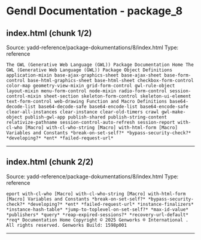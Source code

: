# Gendl Documentation - package_8

## index.html (chunk 1/2)
Source: yadd-reference/package-dokumentations/8/index.html
Type: reference

```
The GWL (Generative Web Language (GWL)) Package Documentation Home The GWL (Generative Web Language (GWL)) Package Object Definitions application-mixin base-ajax-graphics-sheet base-ajax-sheet base-form-control base-html-graphics-sheet base-html-sheet checkbox-form-control color-map geometry-view-mixin grid-form-control gwl-rule-object layout-mixin menu-form-control node-mixin radio-form-control session-control-mixin sheet-section skeleton-form-control skeleton-ui-element text-form-control web-drawing Function and Macro Definitions base64-decode-list base64-decode-safe base64-encode-list base64-encode-safe clear-all-instances clear-instance clear-old-timers crawl gwl-make-object publish-gwl-app publish-shared publish-string-content relativize-pathname session-control-auto-refresh session-report with-cl-who [Macro] with-cl-who-string [Macro] with-html-form [Macro] Variables and Constants *break-on-set-self?* *bypass-security-check?* *developing?* *ent* *failed-request-url*
```

---

## index.html (chunk 2/2)
Source: yadd-reference/package-dokumentations/8/index.html
Type: reference

```
eport with-cl-who [Macro] with-cl-who-string [Macro] with-html-form [Macro] Variables and Constants *break-on-set-self?* *bypass-security-check?* *developing?* *ent* *failed-request-url* *instance-finalizers* *instance-hash-table* *jump-to-toplevel-on-set-self?* *max-id-value* *publishers* *query* *reap-expired-sessions?* *recovery-url-default* *req* Documentation Home Copyright © 2025 Genworks ® International . All rights reserved. Genworks Build: 1598p001
```

---

